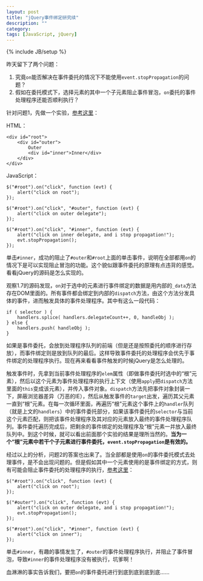 ```yaml
---
layout: post
title: "jQuery事件绑定研究续"
description: ""
category: 
tags: [JavaScript, jQuery]
---
```

{% include JB/setup %}

昨天留下了两个问题：

1. 究竟`on`能否解决在事件委托的情况下不能使用`event.stopPropagation`的问题？
2. 假如在委托模式下，选择元素的其中一个子元素阻止事件冒泡，`on`委托的事件处理程序还能否顺利执行？

针对问题1，先做一个实验，[参考这里](http://jsfiddle.net/Ask5n/2/)：

HTML：

    <div id="root">
        <div id="outer">
            Outer
            <div id="inner">Inner</div>
        </div>
    </div>

JavaScript：
    
    $("#root").on("click", function (evt) {
        alert("click on root");
    });

    $("#root").on("click", "#outer", function (evt) {
        alert("click on outer delegate");
    });

    $("#root").on("click", "#inner", function (evt) {
        alert("click on inner delegate, and i stop propagation!");
        evt.stopPropagation();
    });

单击`#inner`，成功的阻止了`#outer`和`#root`上面的单击事件，说明在全部都用`on`的情况下是可以实现阻止冒泡的功能。这个貌似跟事件委托的原理有点违背的感觉。看看jQuery的源码是怎么实现的。

观察1.7的源码发现，`on`对于选中的元素进行事件绑定的数据是用内部的`_data`方法存在DOM里面的。所有事件都会绑定到内部的`dispatch`方法，由这个方法分发具体的事件，进而触发具体的事件处理程序。其中有这么一段代码：

    if ( selector ) {
        handlers.splice( handlers.delegateCount++, 0, handleObj );
    } else {
        handlers.push( handleObj );
    }

如果是事件委托，会放到处理程序队列的前端（但是还是按照委托的顺序进行存放），而事件绑定则是放到队列的最后。这样导致事件委托的处理程序会优先于事件绑定的处理程序执行。现在再来看看事件触发的时候jQuery是怎么处理的。

触发事件时，先拿到当前事件处理程序的`elem`属性（即做事件委托时选中的“根”元素），然后以这个元素为事件处理程序的执行上下文（使用`apply`把`dispatch`方法里面的`this`变成该元素），并传入事件对象。`dispatch`方法先把事件对象封装一下，屏蔽浏览器差异（万恶的IE），然后从触发事件的`target`出发，遍历其父元素一直到“根”元素。在每一次循环里面，再遍历“根”元素这个事件上的`handler`队列（就是上文的`handlers`）中的事件委托部分，如果该事件委托的`selector`与当前这个元素匹配，则把该事件处理程序及其对应的元素放入最终的事件处理程序队列。事件委托遍历完成后，把剩余的事件绑定的处理程序及“根”元素一并放入最终队列中。到这个时候，就可以看出前面那个实验的结果是理所当然的。**当为一个“根”元素中若干个子元素进行事件委托，`event.stopPropagation`是有效的。**

经过以上的分析，问题2的答案也出来了。当全部都是使用`on`的事件委托模式去处理事件，是不会出现问题的。但是假如其中一个元素使用的是事件绑定的方式，则有可能会阻止事件委托的处理程序的执行，[参考这里](http://jsfiddle.net/rp3Wp/)：

    $("#root").on("click", function (evt) {
        alert("click on root");
    });

    $("#outer").on("click", function (evt) {
        alert("click on outer delegate, and i stop propagation!");
        evt.stopPropagation();
    });

    $("#root").on("click", "#inner", function (evt) {
        alert("click on inner");
    });

单击`#inner`，有趣的事情发生了，`#outer`的事件处理程序执行，并阻止了事件冒泡，导致`#inner`的事件处理程序没有被执行，坑爹啊！

血淋淋的事实告诉我们，要把`on`的事件委托进行到底到底到底到底……
